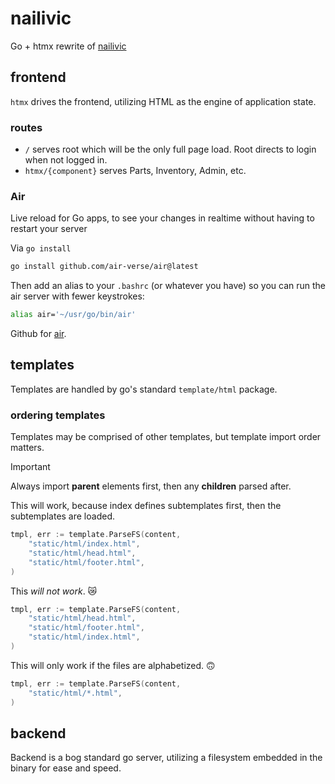 # nailivic
Go + htmx rewrite of [nailivic](https://github.com/Turkosaurus/nailivic)

## frontend
`htmx` drives the frontend, utilizing HTML as the engine of application state.

### routes
- `/` serves root which will be the only full page load. Root  directs to login when not logged in.
- `htmx/{component}` serves Parts, Inventory, Admin, etc.

### Air
Live reload for Go apps, to see your changes in realtime without having to restart your server

Via `go install`
```bash
go install github.com/air-verse/air@latest
```

Then add an alias to your `.bashrc` (or whatever you have) so you can run the air server with fewer keystrokes:
```bash
alias air='~/usr/go/bin/air'
```

Github for [air](https://github.com/air-verse/air).

## templates
Templates are handled by go's standard `template/html` package. 

### ordering templates
Templates may be comprised of other templates, but template import order matters.
> [!IMPORTANT]
> Always import **parent** elements first, then any **children** parsed after.

This will work, because index defines subtemplates first, then the subtemplates are loaded.
```go
tmpl, err := template.ParseFS(content,
    "static/html/index.html",
    "static/html/head.html",
    "static/html/footer.html",
)
```

This *will not work*. 😿
```go
tmpl, err := template.ParseFS(content,
    "static/html/head.html",
    "static/html/footer.html",
    "static/html/index.html",
)
```

This will only work if the files are alphabetized. 🙃
```go
tmpl, err := template.ParseFS(content,
    "static/html/*.html",
)
```

## backend
Backend is a bog standard go server, utilizing a filesystem embedded in the binary for ease and speed.
